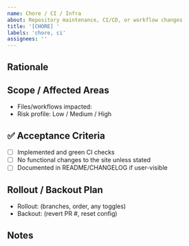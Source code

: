 ```yaml
---
name: Chore / CI / Infra
about: Repository maintenance, CI/CD, or workflow changes
title: '[CHORE] '
labels: 'chore, ci'
assignees: ''
---
```


## Rationale

<!-- Why is this change needed? What is the expected outcome? -->

## Scope / Affected Areas

- Files/workflows impacted:
- Risk profile: Low / Medium / High

## ✅ Acceptance Criteria

- [ ] Implemented and green CI checks
- [ ] No functional changes to the site unless stated
- [ ] Documented in README/CHANGELOG if user-visible

## Rollout / Backout Plan

- Rollout: (branches, order, any toggles)
- Backout: (revert PR #, reset config)

## Notes

<!-- Links, references, related issues/PRs -->
